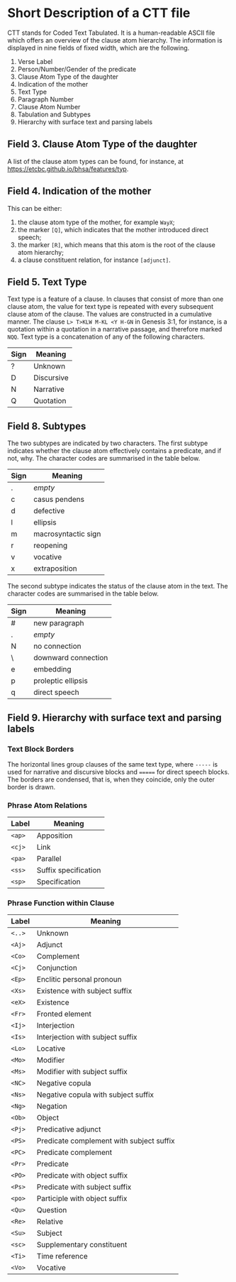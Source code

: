 # Short Description of a CTT file

CTT stands for Coded Text Tabulated. It is a human-readable ASCII file which offers an overview of the clause atom hierarchy. The information is displayed in nine fields of fixed width, which are the following.

1. Verse Label
2. Person/Number/Gender of the predicate
3. Clause Atom Type of the daughter
4. Indication of the mother
5. Text Type
6. Paragraph Number
7. Clause Atom Number
8. Tabulation and Subtypes
9. Hierarchy with surface text and parsing labels

## Field 3. Clause Atom Type of the daughter
A list of the clause atom types can be found, for instance, at
https://etcbc.github.io/bhsa/features/typ.

## Field 4. Indication of the mother
This can be either:
1. the clause atom type of the mother, for example `WayX`;
2. the marker `[Q]`, which indicates that the mother introduced direct speech;
3. the marker `[R]`, which means that this atom is the root of the clause atom hierarchy;
4. a clause constituent relation, for instance `[adjunct]`.

## Field 5. Text Type
Text type is a feature of a clause. In clauses that consist of more than one clause atom, the value for text type is repeated with every subsequent clause atom of the clause. The values are constructed in a cumulative manner. The clause `L> T>KLW M-KL <Y H-GN` in Genesis 3:1, for instance, is a quotation within a quotation in a narrative passage, and therefore marked `NQQ`. Text type is a concatenation of any of the following characters. 

Sign | Meaning
-|-
? | Unknown
D | Discursive
N | Narrative
Q | Quotation

## Field 8. Subtypes
The two subtypes are indicated by two characters. The first subtype indicates whether the clause atom effectively contains a predicate, and if not, why. The character codes are summarised in the table below. 

Sign | Meaning
-|-
. | _empty_
c | casus pendens
d | defective
l | ellipsis
m | macrosyntactic sign
r | reopening
v | vocative
x | extraposition

The second subtype indicates the status of the clause atom in the text. The character codes are summarised in the table below. 

Sign | Meaning
-|-
\# | new paragraph
. | _empty_
N | no connection
\ | downward connection
e | embedding
p | proleptic ellipsis
q | direct speech

## Field 9. Hierarchy with surface text and parsing labels
### Text Block Borders
The horizontal lines group clauses of the same text type, where
`-----` is used for narrative and discursive blocks and `=====`
for direct speech blocks. The borders are condensed, that is,
when they coincide, only the outer border is drawn.

### Phrase Atom Relations
Label | Meaning
-|-
`<ap>`  |  Apposition
`<cj>`  |  Link
`<pa>`  |  Parallel
`<ss>`  |  Suffix specification
`<sp>`  |  Specification

### Phrase Function within Clause
Label | Meaning
-|-
`<..>`  |  Unknown
`<Aj>`  |  Adjunct
`<Co>`  |  Complement
`<Cj>`  |  Conjunction
`<Ep>`  |  Enclitic personal pronoun
`<Xs>`  |  Existence with subject suffix
`<eX>`  |  Existence
`<Fr>`  |  Fronted element
`<Ij>`  |  Interjection
`<Is>`  |  Interjection with subject suffix
`<Lo>`  |  Locative
`<Mo>`  |  Modifier
`<Ms>`  |  Modifier with subject suffix
`<NC>`  |  Negative copula
`<Ns>`  |  Negative copula with subject suffix
`<Ng>`  |  Negation
`<Ob>`  |  Object
`<Pj>`  |  Predicative adjunct
`<PS>`  |  Predicate complement with subject suffix
`<PC>`  |  Predicate complement
`<Pr>`  |  Predicate
`<PO>`  |  Predicate with object suffix
`<Ps>`  |  Predicate with subject suffix
`<po>`  |  Participle with object suffix
`<Qu>`  |  Question
`<Re>`  |  Relative
`<Su>`  |  Subject
`<sc>`  |  Supplementary constituent
`<Ti>`  |  Time reference
`<Vo>`  |  Vocative
